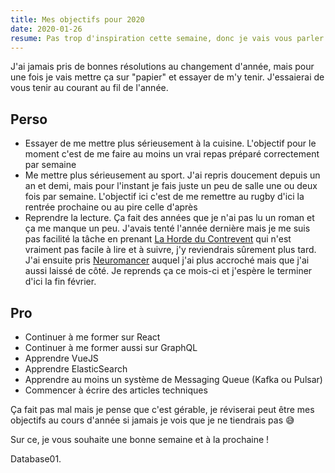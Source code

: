 ```yaml
---
title: Mes objectifs pour 2020
date: 2020-01-26
resume: Pas trop d'inspiration cette semaine, donc je vais vous parler de mes objectifs pour 2020
---
```


J'ai jamais pris de bonnes résolutions au changement d'année, mais pour une fois je vais mettre ça sur "papier" et essayer de m'y tenir. J'essaierai de vous tenir au courant au fil de l'année.

## Perso

- Essayer de me mettre plus sérieusement à la cuisine. L'objectif pour le moment c'est de me faire au moins un vrai repas préparé correctement par semaine
- Me mettre plus sérieusement au sport. J'ai repris doucement depuis un an et demi, mais pour l'instant je fais juste un peu de salle une ou deux fois par semaine. L'objectif ici c'est de me remettre au rugby d'ici la rentrée prochaine ou au pire celle d'après
- Reprendre la lecture. Ça fait des années que je n'ai pas lu un roman et ça me manque un peu. J'avais tenté l'année dernière mais je me suis pas facilité la tâche en prenant [La Horde du Contrevent](https://www.wikiwand.com/fr/La_Horde_du_Contrevent) qui n'est vraiment pas facile à lire et à suivre, j'y reviendrais sûrement plus tard. J'ai ensuite pris [Neuromancer](https://www.wikiwand.com/fr/Neuromancien) auquel j'ai plus accroché mais que j'ai aussi laissé de côté. Je reprends ça ce mois-ci et j'espère le terminer d'ici la fin février.

## Pro

- Continuer à me former sur React
- Continuer à me former aussi sur GraphQL
- Apprendre VueJS
- Apprendre ElasticSearch
- Apprendre au moins un système de Messaging Queue (Kafka ou Pulsar)
- Commencer à écrire des articles techniques

Ça fait pas mal mais je pense que c'est gérable, je réviserai peut être mes objectifs au cours d'année si jamais je vois que je ne tiendrais pas 😅

Sur ce, je vous souhaite une bonne semaine et à la prochaine !

Database01. 
